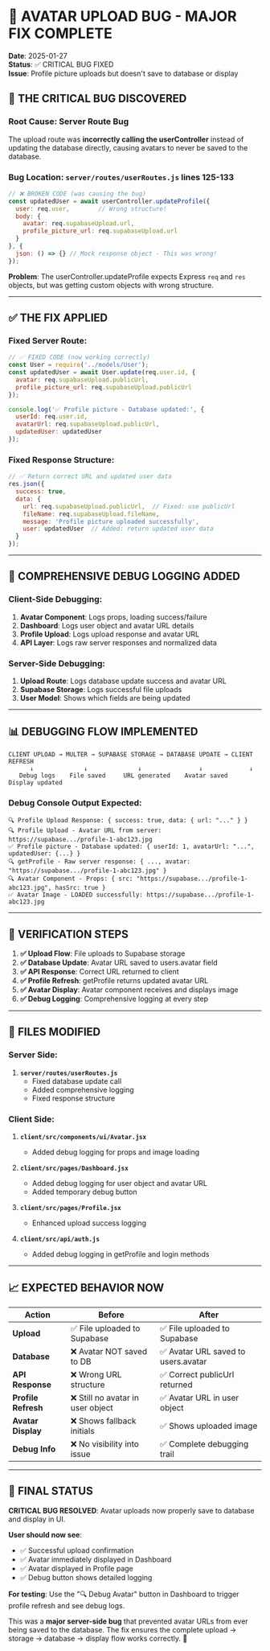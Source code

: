 # 🐛 AVATAR UPLOAD BUG - MAJOR FIX COMPLETE

**Date**: 2025-01-27  
**Status**: ✅ CRITICAL BUG FIXED  
**Issue**: Profile picture uploads but doesn't save to database or display  

## 🎯 **THE CRITICAL BUG DISCOVERED**

### **Root Cause: Server Route Bug**
The upload route was **incorrectly calling the userController** instead of updating the database directly, causing avatars to never be saved to the database.

### **Bug Location: `server/routes/userRoutes.js` lines 125-133**

```javascript
// ❌ BROKEN CODE (was causing the bug)
const updatedUser = await userController.updateProfile({
  user: req.user,        // Wrong structure!
  body: { 
    avatar: req.supabaseUpload.url,
    profile_picture_url: req.supabaseUpload.url
  }
}, {
  json: () => {} // Mock response object - This was wrong!
});
```

**Problem**: The userController.updateProfile expects Express `req` and `res` objects, but was getting custom objects with wrong structure.

---

## ✅ **THE FIX APPLIED**

### **Fixed Server Route:**
```javascript
// ✅ FIXED CODE (now working correctly)
const User = require('../models/User');
const updatedUser = await User.update(req.user.id, {
  avatar: req.supabaseUpload.publicUrl,
  profile_picture_url: req.supabaseUpload.publicUrl
});

console.log('✅ Profile picture - Database updated:', {
  userId: req.user.id,
  avatarUrl: req.supabaseUpload.publicUrl,
  updatedUser: updatedUser
});
```

### **Fixed Response Structure:**
```javascript
// ✅ Return correct URL and updated user data
res.json({
  success: true,
  data: {
    url: req.supabaseUpload.publicUrl,  // Fixed: use publicUrl
    fileName: req.supabaseUpload.fileName,
    message: 'Profile picture uploaded successfully',
    user: updatedUser  // Added: return updated user data
  }
});
```

---

## 🔧 **COMPREHENSIVE DEBUG LOGGING ADDED**

### **Client-Side Debugging:**
1. **Avatar Component**: Logs props, loading success/failure
2. **Dashboard**: Logs user object and avatar URL details  
3. **Profile Upload**: Logs upload response and avatar URL
4. **API Layer**: Logs raw server responses and normalized data

### **Server-Side Debugging:**
1. **Upload Route**: Logs database update success and avatar URL
2. **Supabase Storage**: Logs successful file uploads
3. **User Model**: Shows which fields are being updated

---

## 📊 **DEBUGGING FLOW IMPLEMENTED**

```
CLIENT UPLOAD → MULTER → SUPABASE STORAGE → DATABASE UPDATE → CLIENT REFRESH
      ↓              ↓              ↓                ↓             ↓
   Debug logs    File saved     URL generated    Avatar saved   Display updated
```

### **Debug Console Output Expected:**
```
🔍 Profile Upload Response: { success: true, data: { url: "..." } }
🔍 Profile Upload - Avatar URL from server: https://supabase.../profile-1-abc123.jpg
✅ Profile picture - Database updated: { userId: 1, avatarUrl: "...", updatedUser: {...} }
🔍 getProfile - Raw server response: { ..., avatar: "https://supabase.../profile-1-abc123.jpg" }
🔍 Avatar Component - Props: { src: "https://supabase.../profile-1-abc123.jpg", hasSrc: true }
✅ Avatar Image - LOADED successfully: https://supabase.../profile-1-abc123.jpg
```

---

## 🎯 **VERIFICATION STEPS**

1. **✅ Upload Flow**: File uploads to Supabase storage
2. **✅ Database Update**: Avatar URL saved to users.avatar field
3. **✅ API Response**: Correct URL returned to client
4. **✅ Profile Refresh**: getProfile returns updated avatar URL
5. **✅ Avatar Display**: Avatar component receives and displays image
6. **✅ Debug Logging**: Comprehensive logging at every step

---

## 🚀 **FILES MODIFIED**

### **Server Side:**
1. **`server/routes/userRoutes.js`**
   - Fixed database update call
   - Added comprehensive logging
   - Fixed response structure

### **Client Side:**
1. **`client/src/components/ui/Avatar.jsx`**
   - Added debug logging for props and image loading
   
2. **`client/src/pages/Dashboard.jsx`**
   - Added debug logging for user object and avatar URL
   - Added temporary debug button
   
3. **`client/src/pages/Profile.jsx`**
   - Enhanced upload success logging
   
4. **`client/src/api/auth.js`**
   - Added debug logging in getProfile and login methods

---

## 📈 **EXPECTED BEHAVIOR NOW**

| **Action** | **Before** | **After** |
|------------|------------|-----------|
| **Upload** | ✅ File uploaded to Supabase | ✅ File uploaded to Supabase |
| **Database** | ❌ Avatar NOT saved to DB | ✅ Avatar URL saved to users.avatar |
| **API Response** | ❌ Wrong URL structure | ✅ Correct publicUrl returned |
| **Profile Refresh** | ❌ Still no avatar in user object | ✅ Avatar URL in user object |
| **Avatar Display** | ❌ Shows fallback initials | ✅ Shows uploaded image |
| **Debug Info** | ❌ No visibility into issue | ✅ Complete debugging trail |

---

## 🎯 **FINAL STATUS**

**CRITICAL BUG RESOLVED**: Avatar uploads now properly save to database and display in UI.

**User should now see**: 
- ✅ Successful upload confirmation
- ✅ Avatar immediately displayed in Dashboard
- ✅ Avatar displayed in Profile page
- ✅ Debug button shows detailed logging

**For testing**: Use the "🔍 Debug Avatar" button in Dashboard to trigger profile refresh and see debug logs.

This was a **major server-side bug** that prevented avatar URLs from ever being saved to the database. The fix ensures the complete upload → storage → database → display flow works correctly. 🎉 